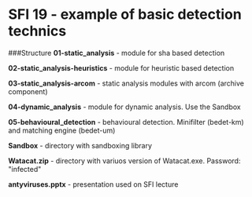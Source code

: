 # SFI 19 - example of basic detection technics


###Structure
**01-static_analysis** - module for sha based detection

**02-static_analysis-heuristics** - module for heuristic based detection

**03-static_analysis-arcom** - static analysis modules with arcom (archive component)

**04-dynamic_analysis** - module for dynamic analysis. Use the Sandbox

**05-behavioural_detection** - behavioural detection. Minifilter (bedet-km) and matching engine (bedet-um)

**Sandbox** - directory with sandboxing library

**Watacat.zip** - directory with variuos version of Watacat.exe. Password: "infected"

**antyviruses.pptx** - presentation used on SFI lecture